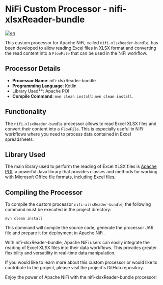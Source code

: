 # NiFi Custom Processor - nifi-xlsxReader-bundle
[![en](https://img.shields.io/badge/lang-en-red.svg)](https://github.com/jonatasemidio/multilanguage-readme-pattern/blob/master/README.md)

This custom processor for Apache NiFi, called `nifi-xlsxReader-bundle`, has been developed to allow reading Excel files in XLSX format and converting the read content into a `FlowFile` that can be used in the NiFi workflow.

## Processor Details

- **Processor Name**: nifi-xlsxReader-bundle
- **Programming Language**: Kotlin
- Library Used**: Apache POI
- **Compile Command**: `mvn clean install`: `mvn clean install`.

## Functionality

The `nifi-xlsxReader-bundle` processor allows to read Excel XLSX files and convert their content into a `FlowFile`. This is especially useful in NiFi workflows where you need to process data contained in Excel spreadsheets.

## Library Used

The main library used to perform the reading of Excel XLSX files is [Apache POI](https://poi.apache.org/), a powerful Java library that provides classes and methods for working with Microsoft Office file formats, including Excel files.

## Compiling the Processor

To compile the custom processor `nifi-xlsxReader-bundle`, the following command must be executed in the project directory:

```
mvn clean install
```
This command will compile the source code, generate the processor JAR file and prepare it for deployment in Apache NiFi.

With nifi-xlsxReader-bundle, Apache NiFi users can easily integrate the reading of Excel XLSX files into their data workflows. This provides greater flexibility and versatility in real-time data manipulation.

If you would like to learn more about this custom processor or would like to contribute to the project, please visit the project's GitHub repository.

Enjoy the power of Apache NiFi with the nifi-xlsxReader-bundle processor!